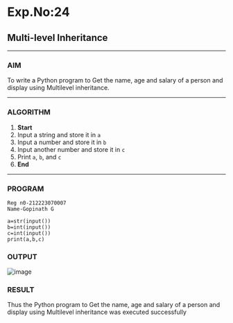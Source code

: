 # Exp.No:24  
## Multi-level Inheritance

---

### AIM  
To write a Python program to Get the name, age and salary of a person and display using Multilevel inheritance.

---

### ALGORITHM

1. **Start**
2. Input a string and store it in `a`
3. Input a number and store it in `b`
4. Input another number and store it in `c`
5. Print `a`, `b`, and `c`
6. **End**

---

### PROGRAM

```
Reg n0-212223070007
Name-Gopinath G

a=str(input())
b=int(input())
c=int(input())
print(a,b,c)

```

### OUTPUT
![image](https://github.com/user-attachments/assets/ec5101b5-2134-4926-bd19-be7a9c588469)


### RESULT
Thus the  Python program to Get the name, age and salary of a person and display using Multilevel inheritance was executed successfully
